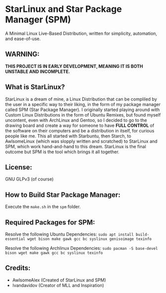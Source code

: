 # StarLinux and Star Package Manager (SPM)
A Minimal Linux Live-Based Distribution, written for simplicity, automation, and ease-of-use.

## WARNING:
**THIS PROJECT IS IN EARLY DEVELOPMENT, MEANING IT IS BOTH UNSTABLE AND INCOMPLETE.**

## What is StarLinux?
StarLinux is a dream of mine, a Linux Distribution that can be compliled by the user in a specific way to their liking, in the form of my package manager called SPM (Star Package Manager). I originally started playing around with Custom Linux Distributions in the form of Ubuntu Remixes, but found myself uncontent, even with ArchLinux and Gentoo, so I decided to go to the drawing board and create a way for someone to have **FULL CONTROL** of the software on their computers and be a distribution in itself, for curious people like me. This all started with Starbuntu, then Starch, to AwlsomeLinux (which was slopply written and scratched) to StarLinux and SPM, which work hand-and-hand to this dream. StarLinux is the final outcome but SPM is the tool which brings it all together.

## License:
GNU GLPv3 (of course)

## How to Build Star Package Manager:
Execute the `make.sh` in the `spm` folder.

## Required Packages for SPM:
Resolve the following Ubuntu Dependencies:
`sudo apt install build-essential wget bison make gawk gcc bc syslinux genisoimage texinfo`

Resolve the following Archlinux Dependencies:
`sudo pacman -S base-devel bison wget make gawk gcc bc syslinux texinfo`

## Credits:
* AwlsomeAlex (Created of StarLinux and SPM)
* Ivandavidov (Creator of MLL and Inspiration)
